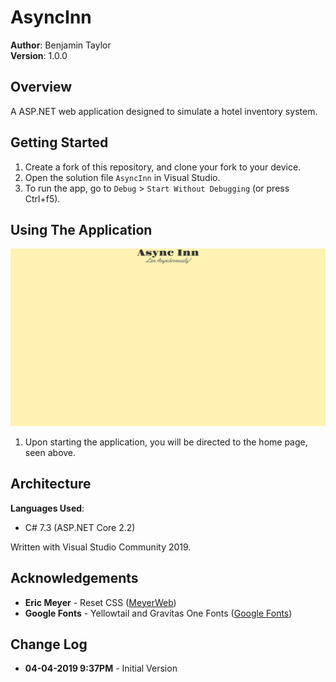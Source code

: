 # AsyncInn
**Author**: Benjamin Taylor  
**Version**: 1.0.0

## Overview
A ASP.NET web application designed to simulate a hotel inventory system.

## Getting Started
1. Create a fork of this repository, and clone your fork to your device.
2. Open the solution file `AsyncInn` in Visual Studio.
3. To run the app, go to `Debug` > `Start Without Debugging` (or press Ctrl+f5).

## Using The Application
![screenshot](./assets/screenshot.webp)
1. Upon starting the application, you will be directed to the home page, seen above.

## Architecture
**Languages Used**:
* C# 7.3 (ASP.NET Core 2.2)

Written with Visual Studio Community 2019.

## Acknowledgements
- **Eric Meyer** - Reset CSS ([MeyerWeb](https://meyerweb.com/eric/tools/css/reset/))
- **Google Fonts** - Yellowtail and Gravitas One Fonts ([Google Fonts](https://fonts.google.com/))

## Change Log
- **04-04-2019 9:37PM** - Initial Version